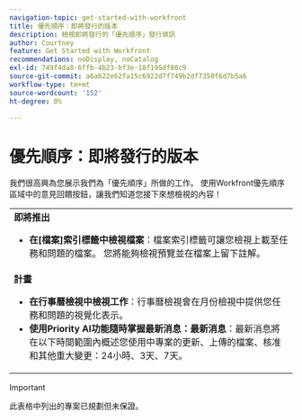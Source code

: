 ```yaml
---
navigation-topic: get-started-with-workfront
title: 優先順序：即將發行的版本
description: 檢視即將發行的「優先順序」發行資訊
author: Courtney
feature: Get Started with Workfront
recommendations: noDisplay, noCatalog
exl-id: 749f4da8-6ffb-4b23-bf3e-18f195df80c9
source-git-commit: a6ab22e62fa15c6922d7f749b2df7350f6d7b5a6
workflow-type: tm+mt
source-wordcount: '152'
ht-degree: 0%

---
```


# 優先順序：即將發行的版本

我們很高興為您展示我們為「優先順序」所做的工作。 使用Workfront優先順序區域中的意見回饋按鈕，讓我們知道您接下來想檢視的內容！

<table>
  <tr>
    <td><strong>即將推出</strong>
    <ul>

<li><strong>在[檔案]索引標籤中檢視檔案</strong>：檔案索引標籤可讓您檢視上載至任務和問題的檔案。 您將能夠檢視預覽並在檔案上留下註解。 </li>
    </ul>
    </td>
  </tr>
  <tr>
    <td><strong>計畫</strong>
    <ul>
    <li><strong>在行事曆檢視中檢視工作</strong>：行事曆檢視會在月份檢視中提供您任務和問題的視覺化表示。</li>
    <li><strong>使用Priority AI功能隨時掌握最新消息：最新消息</strong>：最新消息將在以下時間範圍內概述您使用中專案的更新、上傳的檔案、核准和其他重大變更：24小時、3天、7天。</li>
    </ul>
    </td>
  </tr>
</table>


>[!IMPORTANT]
>
>此表格中列出的專案已規劃但未保證。
